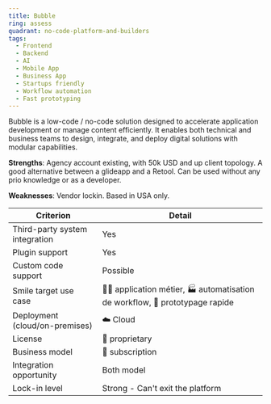 ```yaml
---
title: Bubble
ring: assess
quadrant: no-code-platform-and-builders
tags:
  - Frontend
  - Backend
  - AI
  - Mobile App
  - Business App
  - Startups friendly
  - Workflow automation
  - Fast prototyping
---
```


Bubble is a low-code / no-code solution designed to accelerate application development or manage content efficiently. It enables both technical and business teams to design, integrate, and deploy digital solutions with modular capabilities.

**Strengths**: Agency account existing, with 50k USD and up client topology. A good alternative between a glideapp and a Retool. Can be used without any prio knowledge or as a developer.

**Weaknesses**: Vendor lockin. Based in USA only.

| Criterion | Detail |
|----------|--------|
| Third-party system integration | Yes |
| Plugin support | Yes |
| Custom code support | Possible |
| Smile target use case | 🧑‍💻 application métier, 🏭 automatisation de workflow, 👷 prototypage rapide |
| Deployment (cloud/on-premises) | ☁️ Cloud |
| License | 🔐 proprietary |
| Business model | 🔁 subscription |
| Integration opportunity | Both model |
| Lock-in level | Strong - Can't exit the platform |
